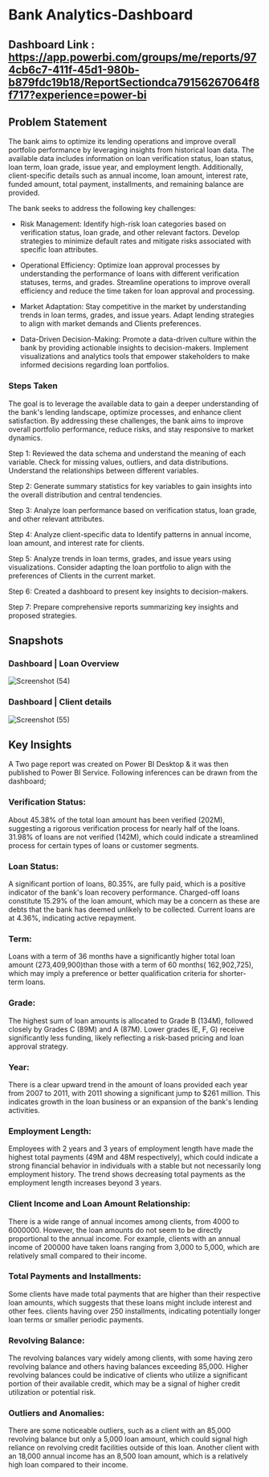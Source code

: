 
# Bank Analytics-Dashboard

## Dashboard Link : https://app.powerbi.com/groups/me/reports/974cb6c7-411f-45d1-980b-b879fdc19b18/ReportSectiondca79156267064f8f717?experience=power-bi

## Problem Statement

The bank aims to optimize its lending operations and improve overall portfolio performance by leveraging insights from historical loan data. The available data includes information on loan verification status, loan status, loan term, loan grade, issue year, and employment length. Additionally, client-specific details such as annual income, loan amount, interest rate, funded amount, total payment, installments, and remaining balance are provided.

The bank seeks to address the following key challenges:

- Risk Management:
Identify high-risk loan categories based on verification status, loan grade, and other relevant factors.
Develop strategies to minimize default rates and mitigate risks associated with specific loan attributes.

- Operational Efficiency:
Optimize loan approval processes by understanding the performance of loans with different verification statuses, terms, and grades.
Streamline operations to improve overall efficiency and reduce the time taken for loan approval and processing.

- Market Adaptation:
Stay competitive in the market by understanding trends in loan terms, grades, and issue years.
Adapt lending strategies to align with market demands and Clients preferences.

- Data-Driven Decision-Making:
Promote a data-driven culture within the bank by providing actionable insights to decision-makers.
Implement visualizations and analytics tools that empower stakeholders to make informed decisions regarding loan portfolios.


### Steps Taken

The goal is to leverage the available data to gain a deeper understanding of the bank's lending landscape, optimize processes, and enhance client satisfaction. By addressing these challenges, the bank aims to improve overall portfolio performance, reduce risks, and stay responsive to market dynamics.

Step 1:
Reviewed the data schema and understand the meaning of each variable.
Check for missing values, outliers, and data distributions.
Understand the relationships between different variables.

Step 2:
Generate summary statistics for key variables to gain insights into the overall distribution and central tendencies.

Step 3:
Analyze loan performance based on verification status, loan grade, and other relevant attributes.

Step 4:
Analyze client-specific data to 
Identify patterns in annual income, loan amount, and interest rate for clients.

Step 5:
Analyze trends in loan terms, grades, and issue years using visualizations.
Consider adapting the loan portfolio to align with the preferences of Clients in the current market.

Step 6:
Created a  dashboard  to present key insights to decision-makers.

Step 7:
Prepare comprehensive reports summarizing key insights and proposed strategies.

## Snapshots
### Dashboard | Loan Overview
![Screenshot (54)](https://github.com/GBsuraj/Bank-Analytics-Project/assets/99246520/8467d5ef-817e-4b27-8cd5-9e457150e9bb)
### Dashboard | Client details
![Screenshot (55)](https://github.com/GBsuraj/Bank-Analytics-Project/assets/99246520/dbeca6be-09c8-40ee-9fd2-6210b2d8dc0d)

## Key Insights

A Two page report was created on Power BI Desktop & it was then published to Power BI Service.
Following inferences can be drawn from the dashboard;

### Verification Status:
About 45.38% of the total loan amount has been verified (202M), suggesting a rigorous verification process for nearly half of the loans.
31.98% of loans are not verified (142M), which could indicate a streamlined process for certain types of loans or customer segments.

### Loan Status:
A significant portion of loans, 80.35%, are fully paid, which is a positive indicator of the bank's loan recovery performance.
Charged-off loans constitute 15.29% of the loan amount, which may be a concern as these are debts that the bank has deemed unlikely to be collected.
Current loans are at 4.36%, indicating active repayment.

### Term:

Loans with a term of 36 months have a significantly higher total loan amount (273,409,900)than those with a term of 60 months(
162,902,725), which may imply a preference or better qualification criteria for shorter-term loans.

### Grade:
The highest sum of loan amounts is allocated to Grade B (134M), followed closely by Grades C (89M) and A (87M). Lower grades (E, F, G) receive significantly less funding, likely reflecting a risk-based pricing and loan approval strategy.

### Year:

There is a clear upward trend in the amount of loans provided each year from 2007 to 2011, with 2011 showing a significant jump to $261 million. This indicates growth in the loan business or an expansion of the bank's lending activities.

### Employment Length:
Employees with 2 years and 3 years of employment length have made the highest total payments (49M and 48M respectively), which could indicate a strong financial behavior in individuals with a stable but not necessarily long employment history.
The trend shows decreasing total payments as the employment length increases beyond 3 years.

### Client Income and Loan Amount Relationship:

There is a wide range of annual incomes among clients, from 
4000 to 6000000. However, the loan amounts do not seem to be directly proportional to the annual income. For example, clients with an annual income of 
200000 have taken loans ranging from
3,000 to 5,000, which are relatively small compared to their income.

### Total Payments and Installments:

Some clients have made total payments that are higher than their respective loan amounts, which suggests that these loans might include interest and other fees.
clients having over 250 installments, indicating potentially longer loan terms or smaller periodic payments.

### Revolving Balance:

The revolving balances vary widely among clients, with some having zero revolving balance and others having balances exceeding 85,000. Higher revolving balances could be indicative of clients who utilize a significant portion of their available credit, which may be a signal of higher credit utilization or potential risk.

### Outliers and Anomalies:

There are some noticeable outliers, such as a client with an 85,000 revolving balance but only a
5,000 loan amount, which could signal high reliance on revolving credit facilities outside of this loan.
Another client with an 18,000 annual income has an
8,500 loan amount, which is a relatively high loan compared to their income.
